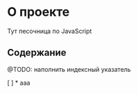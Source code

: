 # О проекте

Тут песочница по JavaScript

## Содержание 

@TODO: наполнить индексный указатель

[ ] * aaa